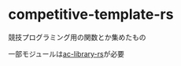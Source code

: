 # competitive-template-rs
競技プログラミング用の関数とか集めたもの

一部モジュールは[ac-library-rs](https://github.com/rust-lang-ja/ac-library-rs)が必要

